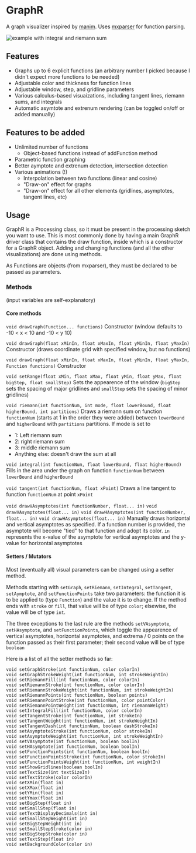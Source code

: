 # GraphR

A graph visualizer inspired by [manim](https://github.com/3b1b/manim). Uses [mxparser](https://github.com/mariuszgromada/MathParser.org-mXparser) for function parsing.

![example with integral and riemann sum](https://user-images.githubusercontent.com/42624568/115448741-4bff5f80-a1d7-11eb-8de2-dea5b0bf3cfa.png)

## Features

- Graphs up to 6 explicit functions (an arbitrary number I picked because I didn't expect more functions to be needed)
- Adjustable color and thickness for function lines
- Adjustable window, step, and gridline parameters
- Various calculus-based visuaizations, including tangent lines, riemann sums, and integrals
- Automatic asymtote and extrenum rendering (can be toggled on/off or added manually)


## Features to be added

- Unlimited number of functions
  - Object-based functions instead of addFunction method
- Parametric function graphing
- Better aymptote and extrenum detection, intersection detection
- Various animations (!)
  - Interpolation between two functions (linear and cosine)
  - "Draw-on" effect for graphs
  - "Draw-on" effect for all other elements (gridlines, asymptotes, tangent lines, etc)

## Usage

GraphR is a Processing class, so it must be present in the processing sketch you want to use. This is most commonly done by having a main GraphR driver class that contains the draw function, inside which is a constructor for a GraphR object. Adding and changing functions (and all the other visualizations) are done using methods.

As Functions are objects (from mxparser), they must be declared to be passed as parameters.

### Methods
(input variables are self-explanatory)

#### Core methods

`void drawGraph(Function... functions)`
Constructor (window defaults to -10 < x < 10 and -10 < y 10)

`void drawGraph(float xMinIn, float xMaxIn, float yMinIn, float yMaxIn)`
Constructor (draws coordinate grid with specified window, but no functions)

`void drawGraph(float xMinIn, float xMaxIn, float yMinIn, float yMaxIn, Function functions)`
Constructor

`void setRange(float xMin, float xMax, float yMin, float yMax, float bigStep, float smallStep)`
Sets the appearence of the window (`bigStep` sets the spacing of major gridlines and `smallStep` sets the spacing of minor gridlines)
  
`void riemann(int functionNum, int mode, float lowerBound, float higherBound, int partitions)`
Draws a riemann sum on function `functionNum` (starts at 1 in the order they were added) between `lowerBound` and `higherBound` with `partitions` partitions. If mode is set to
- 1: Left riemann sum
- 2: right riemann sum
- 3: middle riemann sum
- Anything else: doesn't draw the sum at all

`void integral(int functionNum, float lowerBound, float higherBound)`
Fills in the area under the graph on function `functionNum` between `lowerBound` and `higherBound`

`void tangent(int functionNum, float xPoint)`
Draws a line tangent to function `functionNum` at point `xPoint`

`void drawVAsymptotes(int functionNumber, float... in)`
`void drawVAsymptotes(float... in)`
`void drawHAsymptotes(int functionNumber, float... in)`
`void drawHAsymptotes(float... in)`
Manually draws horizontal and vertical asymptotes as specified. If a function number is provided, the asymptote will become "tied" to that function and adopt its color. `in` represents the x-value of the asymptote for vertical asymptotes and the y-value for horizontal asymptotes

#### Setters / Mutators

Most (eventually all) visual parameters can be changed using a setter method. 

Methods starting with `setGraph`, `setRiemann`, `setIntegral`, `setTangent`, `setAymptote`, and `setFunctionPoints` take two parameters: the function it is to be applied to (type `Function`) and the value it is to change. If the method ends with `stroke` or `fill`, that value will be of type `color`; elsewise, the value will be of type `int`.

The three exceptions to the last rule are the methods `setVAsymptote`, `setHAsymptote`, and `setFunctionPoints`, which toggle the appearence of vertical asymptotes, horizontal asymptotes, and extrema / 0 points on the function passed as their first parameter; their second value will be of type `boolean`

Here is a list of all the setter methods so far:
```
void setGraphStroke(int functionNum, color colorIn)
void setGraphStrokeWeight(int functionNum, int strokeWeightIn)
void setRiemannFill(int functionNum, color colorIn)
void setRiemannStroke(int functionNum, color colorIn)
void setRiemannStrokeWeight(int functionNum, int strokeWeightIn)
void setRiemannPoints(int functionNum, boolean points)
void setRiemannPointStroke(int functionNum, color pointColor)
void setRiemannPointWeight(int functionNum, int riemannWeight)
void setIntegralFill(int functionNum, color colorIn)
void setTangentStroke(int functionNum, int strokeIn)
void setTangentWeight(int functionNum, int strokeWeightIn)
void setTangentDash(int functionNum, boolean dashStrokeIn)
void setAsymptoteStroke(int functionNum, color strokeIn)
void setAsymptoteWeight(int functionNum, int strokeWeightIn)
void setVAsymptote(int functionNum, boolean boolIn)
void setHAsymptote(int functionNum, boolean boolIn)
void setFunctionPoints(int functionNum, boolean boolIn)
void setFunctionPointsStroke(int functionNum, color strokeIn)
void setFunctionPointsWeight(int functionNum, int weightIn)
void setShowGridlines(boolean boolIn)
void setTextSize(int textSizeIn)
void setTextStroke(color colorIn)
void setXMin(float in)
void setXMax(float in)
void setYMin(float in)
void setYmax(float in)
void setBigStep(float in)
void setSmallStep(float in)
void setTextDisplayDecimals(int in)
void setSmallStepWeight(int in)
void setBigStepWeight(int in)
void setSmallStepStroke(color in)
void setBigStepStroke(color in)
void setTextStep(float in)
void setBackgroundColor(color in)
```

